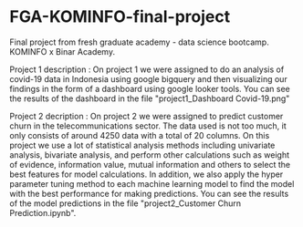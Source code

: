 # FGA-KOMINFO-final-project
Final project from fresh graduate academy - data science bootcamp. KOMINFO x Binar Academy.

Project 1 description :
On project 1 we were assigned to do an analysis of covid-19 data in Indonesia using google bigquery and then visualizing our findings
in the form of a dashboard using google looker tools. You can see the results of the dashboard in the file "project1_Dashboard Covid-19.png"

Project 2 decription :
On project 2 we were assigned to predict customer churn in the telecommunications sector. The data used is not too much, 
it only consists of around 4250 data with a total of 20 columns. On this project we use a lot of statistical analysis methods 
including univariate analysis, bivariate analysis, and perform other calculations such as weight of evidence, information value, mutual information 
and others to select the best features for model calculations. In addition, we also apply the hyper parameter tuning method to each machine learning model 
to find the model with the best performance for making predictions. You can see the results of the model predictions in the file "project2_Customer Churn Prediction.ipynb".

